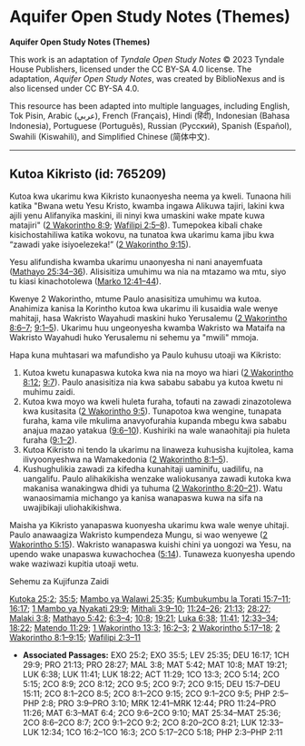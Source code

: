 # Aquifer Open Study Notes (Themes)

**Aquifer Open Study Notes (Themes)**

This work is an adaptation of *Tyndale Open Study Notes* © 2023 Tyndale House Publishers, licensed under the CC BY\-SA 4\.0 license. The adaptation, *Aquifer Open Study Notes*, was created by BiblioNexus and is also licensed under CC BY\-SA 4\.0\.

This resource has been adapted into multiple languages, including English, Tok Pisin, Arabic (عربي), French (Français), Hindi (हिंदी), Indonesian (Bahasa Indonesia), Portuguese (Português), Russian (Русский), Spanish (Español), Swahili (Kiswahili), and Simplified Chinese (简体中文).



--------------------------------

## Kutoa Kikristo (id: 765209)

Kutoa kwa ukarimu kwa Kikristo kunaonyesha neema ya kweli. Tunaona hili katika "Bwana wetu Yesu Kristo, kwamba ingawa Alikuwa tajiri, lakini kwa ajili yenu Alifanyika maskini, ili ninyi kwa umaskini wake mpate kuwa matajiri" ([2 Wakorintho 8:9](https://ref.ly/2Cor8:9); [Wafilipi 2:5–8](https://ref.ly/Phil2:5-Phil2:8)). Tumepokea kibali chake kisichostahiliwa katika wokovu, na tunatoa kwa ukarimu kama jibu kwa “zawadi yake isiyoelezeka!” ([2 Wakorintho 9:15](https://ref.ly/2Cor9:15)).

Yesu alifundisha kwamba ukarimu unaonyesha ni nani anayemfuata ([Mathayo 25:34–36](https://ref.ly/Matt25:34-Matt25:36)). Alisisitiza umuhimu wa nia na mtazamo wa mtu, siyo tu kiasi kinachotolewa ([Marko 12:41–44](https://ref.ly/Mark12:41-Mark12:44)).

Kwenye 2 Wakorintho, mtume Paulo anasisitiza umuhimu wa kutoa. Anahimiza kanisa la Korintho kutoa kwa ukarimu ili kusaidia wale wenye mahitaji, hasa Wakristo Wayahudi maskini huko Yerusalemu ([2 Wakorintho 8:6–7](https://ref.ly/2Cor8:6-2Cor8:7); [9:1–5](https://ref.ly/2Cor9:1-2Cor9:5)). Ukarimu huu ungeonyesha kwamba Wakristo wa Mataifa na Wakristo Wayahudi huko Yerusalemu ni sehemu ya "mwili" mmoja.

Hapa kuna muhtasari wa mafundisho ya Paulo kuhusu utoaji wa Kikristo:

1. Kutoa kwetu kunapaswa kutoka kwa nia na moyo wa hiari ([2 Wakorintho 8:12](https://ref.ly/2Cor8:12); [9:7](https://ref.ly/2Cor9:7)). Paulo anasisitiza nia kwa sababu sababu ya kutoa kwetu ni muhimu zaidi.
2. Kutoa kwa moyo wa kweli huleta furaha, tofauti na zawadi zinazotolewa kwa kusitasita ([2 Wakorintho 9:5](https://ref.ly/2Cor9:5)). Tunapotoa kwa wengine, tunapata furaha, kama vile mkulima anavyofurahia kupanda mbegu kwa sababu anajua mazao yatakua ([9:6–10](https://ref.ly/2Cor9:6-2Cor9:10)). Kushiriki na wale wanaohitaji pia huleta furaha ([9:1–2](https://ref.ly/2Cor9:1-2Cor9:2)).
3. Kutoa Kikristo ni tendo la ukarimu na linaweza kuhusisha kujitolea, kama ilivyoonyeshwa na Wamakedonia ([2 Wakorintho 8:1–5](https://ref.ly/2Cor8:1-2Cor8:5)).
4. Kushughulikia zawadi za kifedha kunahitaji uaminifu, uadilifu, na uangalifu. Paulo alihakikisha wenzake waliokusanya zawadi kutoka kwa makanisa wanakingwa dhidi ya tuhuma ([2 Wakorintho 8:20–21](https://ref.ly/2Cor8:20-2Cor8:21)). Watu wanaosimamia michango ya kanisa wanapaswa kuwa na sifa na uwajibikaji uliohakikishwa.

Maisha ya Kikristo yanapaswa kuonyesha ukarimu kwa wale wenye uhitaji. Paulo anawaagiza Wakristo kumpendeza Mungu, si wao wenyewe ([2 Wakorintho 5:15](https://ref.ly/2Cor5:15)). Wakristo wanapaswa kuishi chini ya uongozi wa Yesu, na upendo wake unapaswa kuwachochea ([5:14](https://ref.ly/2Cor5:14)). Tunaweza kuonyesha upendo wake waziwazi kupitia utoaji wetu.

Sehemu za Kujifunza Zaidi

[Kutoka 25:2](https://ref.ly/Exod25:2); [35:5](https://ref.ly/Exod35:5); [Mambo ya Walawi 25:35](https://ref.ly/Lev25:35); [Kumbukumbu la Torati 15:7–11](https://ref.ly/Deut15:7-Deut15:11); [16:17](https://ref.ly/Deut16:17); [1 Mambo ya Nyakati 29:9](https://ref.ly/1Chr29:9); [Mithali 3:9–10](https://ref.ly/Prov3:9-Prov3:10); [11:24–26](https://ref.ly/Prov11:24-Prov11:26); [21:13](https://ref.ly/Prov21:13); [28:27](https://ref.ly/Prov28:27); [Malaki 3:8](https://ref.ly/Mal3:8); [Mathayo 5:42](https://ref.ly/Matt5:42); [6:3–4](https://ref.ly/Matt6:3-Matt6:4); [10:8](https://ref.ly/Matt10:8); [19:21](https://ref.ly/Matt19:21); [Luka 6:38](https://ref.ly/Luke6:38); [11:41](https://ref.ly/Luke11:41); [12:33–34](https://ref.ly/Luke12:33-Luke12:34); [18:22](https://ref.ly/Luke18:22); [Matendo 11:29](https://ref.ly/Acts11:29); [1 Wakorintho 13:3](https://ref.ly/1Cor13:3); [16:2–3](https://ref.ly/1Cor16:2-1Cor16:3); [2 Wakorintho 5:17–18](https://ref.ly/2Cor5:17-2Cor5:18); [2 Wakorintho 8:1–9:15](https://ref.ly/2Cor8:1-2Cor9:15); [Wafilipi 2:3–11](https://ref.ly/Phil2:3-Phil2:11)

* **Associated Passages:** EXO 25:2; EXO 35:5; LEV 25:35; DEU 16:17; 1CH 29:9; PRO 21:13; PRO 28:27; MAL 3:8; MAT 5:42; MAT 10:8; MAT 19:21; LUK 6:38; LUK 11:41; LUK 18:22; ACT 11:29; 1CO 13:3; 2CO 5:14; 2CO 5:15; 2CO 8:9; 2CO 8:12; 2CO 9:5; 2CO 9:7; 2CO 9:15; DEU 15:7–DEU 15:11; 2CO 8:1–2CO 8:5; 2CO 8:1–2CO 9:15; 2CO 9:1–2CO 9:5; PHP 2:5–PHP 2:8; PRO 3:9–PRO 3:10; MRK 12:41–MRK 12:44; PRO 11:24–PRO 11:26; MAT 6:3–MAT 6:4; 2CO 9:6–2CO 9:10; MAT 25:34–MAT 25:36; 2CO 8:6–2CO 8:7; 2CO 9:1–2CO 9:2; 2CO 8:20–2CO 8:21; LUK 12:33–LUK 12:34; 1CO 16:2–1CO 16:3; 2CO 5:17–2CO 5:18; PHP 2:3–PHP 2:11

